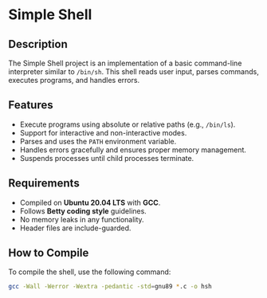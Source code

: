 # Simple Shell

## Description
The Simple Shell project is an implementation of a basic command-line interpreter similar to `/bin/sh`. This shell reads user input, parses commands, executes programs, and handles errors.

## Features
- Execute programs using absolute or relative paths (e.g., `/bin/ls`).
- Support for interactive and non-interactive modes.
- Parses and uses the `PATH` environment variable.
- Handles errors gracefully and ensures proper memory management.
- Suspends processes until child processes terminate.

## Requirements
- Compiled on **Ubuntu 20.04 LTS** with **GCC**.
- Follows **Betty coding style** guidelines.
- No memory leaks in any functionality.
- Header files are include-guarded.

## How to Compile
To compile the shell, use the following command:
```bash
gcc -Wall -Werror -Wextra -pedantic -std=gnu89 *.c -o hsh
